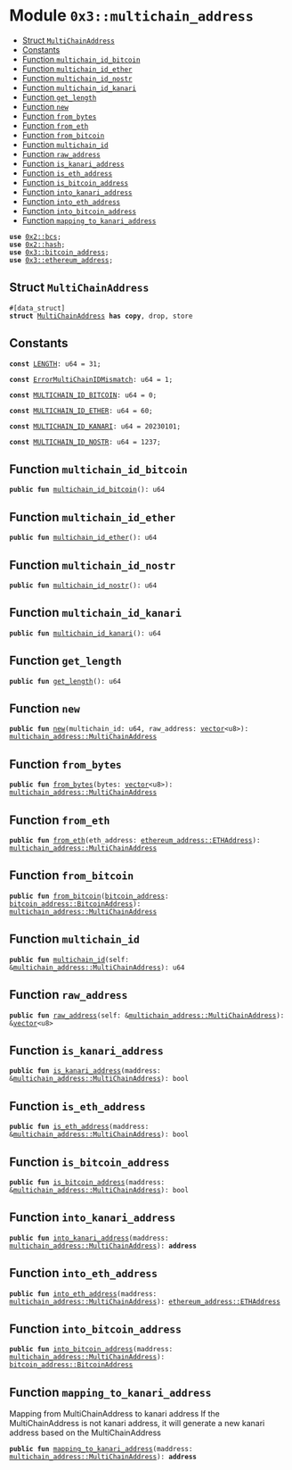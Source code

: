 
<a name="0x3_multichain_address"></a>

# Module `0x3::multichain_address`



-  [Struct `MultiChainAddress`](#0x3_multichain_address_MultiChainAddress)
-  [Constants](#@Constants_0)
-  [Function `multichain_id_bitcoin`](#0x3_multichain_address_multichain_id_bitcoin)
-  [Function `multichain_id_ether`](#0x3_multichain_address_multichain_id_ether)
-  [Function `multichain_id_nostr`](#0x3_multichain_address_multichain_id_nostr)
-  [Function `multichain_id_kanari`](#0x3_multichain_address_multichain_id_kanari)
-  [Function `get_length`](#0x3_multichain_address_get_length)
-  [Function `new`](#0x3_multichain_address_new)
-  [Function `from_bytes`](#0x3_multichain_address_from_bytes)
-  [Function `from_eth`](#0x3_multichain_address_from_eth)
-  [Function `from_bitcoin`](#0x3_multichain_address_from_bitcoin)
-  [Function `multichain_id`](#0x3_multichain_address_multichain_id)
-  [Function `raw_address`](#0x3_multichain_address_raw_address)
-  [Function `is_kanari_address`](#0x3_multichain_address_is_kanari_address)
-  [Function `is_eth_address`](#0x3_multichain_address_is_eth_address)
-  [Function `is_bitcoin_address`](#0x3_multichain_address_is_bitcoin_address)
-  [Function `into_kanari_address`](#0x3_multichain_address_into_kanari_address)
-  [Function `into_eth_address`](#0x3_multichain_address_into_eth_address)
-  [Function `into_bitcoin_address`](#0x3_multichain_address_into_bitcoin_address)
-  [Function `mapping_to_kanari_address`](#0x3_multichain_address_mapping_to_kanari_address)


<pre><code><b>use</b> <a href="">0x2::bcs</a>;
<b>use</b> <a href="">0x2::hash</a>;
<b>use</b> <a href="bitcoin_address.md#0x3_bitcoin_address">0x3::bitcoin_address</a>;
<b>use</b> <a href="ethereum_address.md#0x3_ethereum_address">0x3::ethereum_address</a>;
</code></pre>



<a name="0x3_multichain_address_MultiChainAddress"></a>

## Struct `MultiChainAddress`



<pre><code>#[data_struct]
<b>struct</b> <a href="multichain_address.md#0x3_multichain_address_MultiChainAddress">MultiChainAddress</a> <b>has</b> <b>copy</b>, drop, store
</code></pre>



<a name="@Constants_0"></a>

## Constants


<a name="0x3_multichain_address_LENGTH"></a>



<pre><code><b>const</b> <a href="multichain_address.md#0x3_multichain_address_LENGTH">LENGTH</a>: u64 = 31;
</code></pre>



<a name="0x3_multichain_address_ErrorMultiChainIDMismatch"></a>



<pre><code><b>const</b> <a href="multichain_address.md#0x3_multichain_address_ErrorMultiChainIDMismatch">ErrorMultiChainIDMismatch</a>: u64 = 1;
</code></pre>



<a name="0x3_multichain_address_MULTICHAIN_ID_BITCOIN"></a>



<pre><code><b>const</b> <a href="multichain_address.md#0x3_multichain_address_MULTICHAIN_ID_BITCOIN">MULTICHAIN_ID_BITCOIN</a>: u64 = 0;
</code></pre>



<a name="0x3_multichain_address_MULTICHAIN_ID_ETHER"></a>



<pre><code><b>const</b> <a href="multichain_address.md#0x3_multichain_address_MULTICHAIN_ID_ETHER">MULTICHAIN_ID_ETHER</a>: u64 = 60;
</code></pre>



<a name="0x3_multichain_address_MULTICHAIN_ID_KANARI"></a>



<pre><code><b>const</b> <a href="multichain_address.md#0x3_multichain_address_MULTICHAIN_ID_KANARI">MULTICHAIN_ID_KANARI</a>: u64 = 20230101;
</code></pre>



<a name="0x3_multichain_address_MULTICHAIN_ID_NOSTR"></a>



<pre><code><b>const</b> <a href="multichain_address.md#0x3_multichain_address_MULTICHAIN_ID_NOSTR">MULTICHAIN_ID_NOSTR</a>: u64 = 1237;
</code></pre>



<a name="0x3_multichain_address_multichain_id_bitcoin"></a>

## Function `multichain_id_bitcoin`



<pre><code><b>public</b> <b>fun</b> <a href="multichain_address.md#0x3_multichain_address_multichain_id_bitcoin">multichain_id_bitcoin</a>(): u64
</code></pre>



<a name="0x3_multichain_address_multichain_id_ether"></a>

## Function `multichain_id_ether`



<pre><code><b>public</b> <b>fun</b> <a href="multichain_address.md#0x3_multichain_address_multichain_id_ether">multichain_id_ether</a>(): u64
</code></pre>



<a name="0x3_multichain_address_multichain_id_nostr"></a>

## Function `multichain_id_nostr`



<pre><code><b>public</b> <b>fun</b> <a href="multichain_address.md#0x3_multichain_address_multichain_id_nostr">multichain_id_nostr</a>(): u64
</code></pre>



<a name="0x3_multichain_address_multichain_id_kanari"></a>

## Function `multichain_id_kanari`



<pre><code><b>public</b> <b>fun</b> <a href="multichain_address.md#0x3_multichain_address_multichain_id_kanari">multichain_id_kanari</a>(): u64
</code></pre>



<a name="0x3_multichain_address_get_length"></a>

## Function `get_length`



<pre><code><b>public</b> <b>fun</b> <a href="multichain_address.md#0x3_multichain_address_get_length">get_length</a>(): u64
</code></pre>



<a name="0x3_multichain_address_new"></a>

## Function `new`



<pre><code><b>public</b> <b>fun</b> <a href="multichain_address.md#0x3_multichain_address_new">new</a>(multichain_id: u64, raw_address: <a href="">vector</a>&lt;u8&gt;): <a href="multichain_address.md#0x3_multichain_address_MultiChainAddress">multichain_address::MultiChainAddress</a>
</code></pre>



<a name="0x3_multichain_address_from_bytes"></a>

## Function `from_bytes`



<pre><code><b>public</b> <b>fun</b> <a href="multichain_address.md#0x3_multichain_address_from_bytes">from_bytes</a>(bytes: <a href="">vector</a>&lt;u8&gt;): <a href="multichain_address.md#0x3_multichain_address_MultiChainAddress">multichain_address::MultiChainAddress</a>
</code></pre>



<a name="0x3_multichain_address_from_eth"></a>

## Function `from_eth`



<pre><code><b>public</b> <b>fun</b> <a href="multichain_address.md#0x3_multichain_address_from_eth">from_eth</a>(eth_address: <a href="ethereum_address.md#0x3_ethereum_address_ETHAddress">ethereum_address::ETHAddress</a>): <a href="multichain_address.md#0x3_multichain_address_MultiChainAddress">multichain_address::MultiChainAddress</a>
</code></pre>



<a name="0x3_multichain_address_from_bitcoin"></a>

## Function `from_bitcoin`



<pre><code><b>public</b> <b>fun</b> <a href="multichain_address.md#0x3_multichain_address_from_bitcoin">from_bitcoin</a>(<a href="bitcoin_address.md#0x3_bitcoin_address">bitcoin_address</a>: <a href="bitcoin_address.md#0x3_bitcoin_address_BitcoinAddress">bitcoin_address::BitcoinAddress</a>): <a href="multichain_address.md#0x3_multichain_address_MultiChainAddress">multichain_address::MultiChainAddress</a>
</code></pre>



<a name="0x3_multichain_address_multichain_id"></a>

## Function `multichain_id`



<pre><code><b>public</b> <b>fun</b> <a href="multichain_address.md#0x3_multichain_address_multichain_id">multichain_id</a>(self: &<a href="multichain_address.md#0x3_multichain_address_MultiChainAddress">multichain_address::MultiChainAddress</a>): u64
</code></pre>



<a name="0x3_multichain_address_raw_address"></a>

## Function `raw_address`



<pre><code><b>public</b> <b>fun</b> <a href="multichain_address.md#0x3_multichain_address_raw_address">raw_address</a>(self: &<a href="multichain_address.md#0x3_multichain_address_MultiChainAddress">multichain_address::MultiChainAddress</a>): &<a href="">vector</a>&lt;u8&gt;
</code></pre>



<a name="0x3_multichain_address_is_kanari_address"></a>

## Function `is_kanari_address`



<pre><code><b>public</b> <b>fun</b> <a href="multichain_address.md#0x3_multichain_address_is_kanari_address">is_kanari_address</a>(maddress: &<a href="multichain_address.md#0x3_multichain_address_MultiChainAddress">multichain_address::MultiChainAddress</a>): bool
</code></pre>



<a name="0x3_multichain_address_is_eth_address"></a>

## Function `is_eth_address`



<pre><code><b>public</b> <b>fun</b> <a href="multichain_address.md#0x3_multichain_address_is_eth_address">is_eth_address</a>(maddress: &<a href="multichain_address.md#0x3_multichain_address_MultiChainAddress">multichain_address::MultiChainAddress</a>): bool
</code></pre>



<a name="0x3_multichain_address_is_bitcoin_address"></a>

## Function `is_bitcoin_address`



<pre><code><b>public</b> <b>fun</b> <a href="multichain_address.md#0x3_multichain_address_is_bitcoin_address">is_bitcoin_address</a>(maddress: &<a href="multichain_address.md#0x3_multichain_address_MultiChainAddress">multichain_address::MultiChainAddress</a>): bool
</code></pre>



<a name="0x3_multichain_address_into_kanari_address"></a>

## Function `into_kanari_address`



<pre><code><b>public</b> <b>fun</b> <a href="multichain_address.md#0x3_multichain_address_into_kanari_address">into_kanari_address</a>(maddress: <a href="multichain_address.md#0x3_multichain_address_MultiChainAddress">multichain_address::MultiChainAddress</a>): <b>address</b>
</code></pre>



<a name="0x3_multichain_address_into_eth_address"></a>

## Function `into_eth_address`



<pre><code><b>public</b> <b>fun</b> <a href="multichain_address.md#0x3_multichain_address_into_eth_address">into_eth_address</a>(maddress: <a href="multichain_address.md#0x3_multichain_address_MultiChainAddress">multichain_address::MultiChainAddress</a>): <a href="ethereum_address.md#0x3_ethereum_address_ETHAddress">ethereum_address::ETHAddress</a>
</code></pre>



<a name="0x3_multichain_address_into_bitcoin_address"></a>

## Function `into_bitcoin_address`



<pre><code><b>public</b> <b>fun</b> <a href="multichain_address.md#0x3_multichain_address_into_bitcoin_address">into_bitcoin_address</a>(maddress: <a href="multichain_address.md#0x3_multichain_address_MultiChainAddress">multichain_address::MultiChainAddress</a>): <a href="bitcoin_address.md#0x3_bitcoin_address_BitcoinAddress">bitcoin_address::BitcoinAddress</a>
</code></pre>



<a name="0x3_multichain_address_mapping_to_kanari_address"></a>

## Function `mapping_to_kanari_address`

Mapping from MultiChainAddress to kanari address
If the MultiChainAddress is not kanari address, it will generate a new kanari address based on the MultiChainAddress


<pre><code><b>public</b> <b>fun</b> <a href="multichain_address.md#0x3_multichain_address_mapping_to_kanari_address">mapping_to_kanari_address</a>(maddress: <a href="multichain_address.md#0x3_multichain_address_MultiChainAddress">multichain_address::MultiChainAddress</a>): <b>address</b>
</code></pre>
